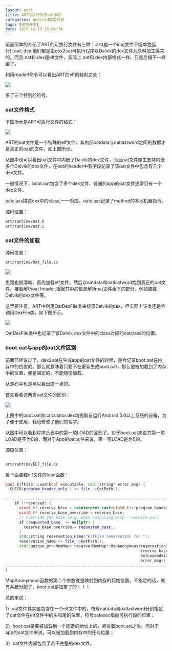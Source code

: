 ```yaml
---
layout: post
title: ART可执行文件oat解析
categories: Android底层开发
tags: [逆向开发]
date: 2015-12-19 15:04:34
---
```


前面简单的介绍了ART的可执行文件有三种：.art(是一个img文件不能单独运行);.oat;.dex.他们都是由dex2oat可执行程序以Dalvik的dex文件为原料加工得来的。而且.oat和.dex是elf文件，实际上.oat和.dex内部格式一样，只是后缀不一样罢了。

利用readelf命令可以看出ART的elf的特别之处：

![][4]

多了三个特别的符号。

<!--more-->

### oat文件格式

下图所示是ART可执行文件的格式：

![][1]


ART的oat文件是一个特殊的elf文件，其内部oatdata与oatlastword之间的数据才是真正的oat的文件，如上图所示。

从图中也可以看出oat文件中内嵌了Dalvik的dex文件，而且oat文件原生支持内嵌多个Dalvik的dex文件，在oat的header中有字段记录了该oat文件中包含有几个dex文件。

一般情况下，boot.oat包含了多个dex文件，普通的app的oat文件通常只有一个dex文件。

oatclass描述dex中的class,一一对应。oatclass记录了method的本地机器指令。

源码位置：

```bash
art/runtime/oat.h
art/runtime/oat.c
```

### oat文件的加载

源码位置：

```bash
art/runtime/Oat_file.cc
```
![][2]

思路也很清晰，首先加载elf文件，然后以oatdata和oatlastword找到真正的oat文件。接着解析oat header,根据其中的信息解析oat文件余下的部分。例如装载Dalvik的dex文件等。

这里要注意，ART中利用OatDexFile类来标示Dalvik的dex，但实际上该类还是会调用DexFile类，如下图所示。


![][3]


OatDexFile类中也记录了该Dalvik dex文件中的class对应的oatclass的位置。



### boot.oat与app的oat文件区别



前面已经说过了，dex2oat在生成app的oat文件的时候，是会记录boot.oat在内存中的位置的。那么就意味着只要不在重新生成boot.oat，那么他被加载到了内存中的位置，便是固定的，不能随便加载。

从源码中也是可以看出这一点的。

首先看看这两类oat文件的区别：

![][5]

上图中的boot.oat和calculator.dex均提取自运行Android 5.0以上系统的设备，为了便于使用，我也修改了他们的名字。

从图中可以看到程序头表中的第一项LOAD的区别了。对于boot.oat来说其第一项LOAD是不为0的，而对于App的oat文件来说，第一项LOAD是为0的。

源码位置：

```bash

art/runtime/ELF_file.cc
```
看下面装载elf文件的load函数：
```c++
bool ElfFile::Load(bool executable, std::string* error_msg) {
  CHECK(program_header_only_) << file_->GetPath();

..............................................................................
    if (!reserved) {
      uint8_t* reserve_base = reinterpret_cast<uint8_t*>(program_header->p_vaddr);
      uint8_t* reserve_base_override = reserve_base;
      // Override the base (e.g. when compiling with --compile-pic)
      if (requested_base_ != nullptr) {
        reserve_base_override = requested_base_;
      }
      std::string reservation_name("ElfFile reservation for ");
      reservation_name += file_->GetPath();
      std::unique_ptr<MemMap> reserve(MemMap::MapAnonymous(reservation_name.c_str(),
                                                           reserve_base_override,
                                                           GetLoadedSize(), PROT_NONE, false,
                                                           error_msg));
.................................................................................
}
```
MapAnonymous函数的第二个参数就是映射到内存的起始位置，不指定的话，就有系统分配了，boot.oat是指定了的！！！

总的来说：

1）oat文件其实是包含在一个elf文件中的，符号oatdata和oatlastword分别指定了oat文件在elf文件中的头和尾的位置，符号oatexec指向可执行段的位置；

2）boot.oat是要被加载到一个固定的地址上的，紧挨着boot.art之后。而对于app的oat文件来说，可以被加载到内存中的任何位置；

3）oat文件内部包含了若干完整的dex文件。



[1]: http://7xj6ce.com1.z0.glb.clouddn.com/art-5.png
[2]: http://7xj6ce.com1.z0.glb.clouddn.com/art-6.png
[3]: http://7xj6ce.com1.z0.glb.clouddn.com/art-7.png
[4]: http://7xj6ce.com1.z0.glb.clouddn.com/art-8.png
[5]: http://7xj6ce.com1.z0.glb.clouddn.com/art-9.png








